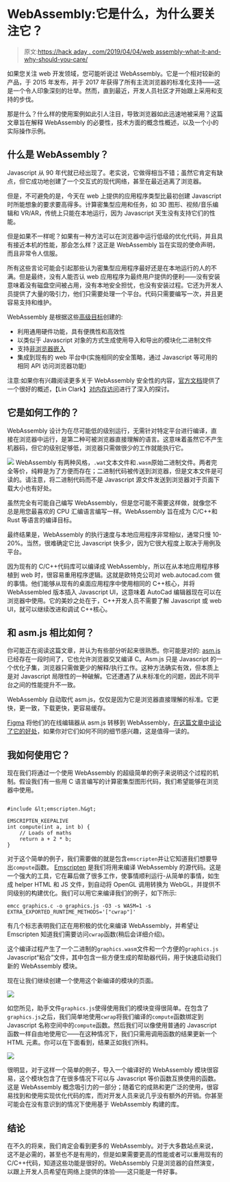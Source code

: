 # WebAssembly:它是什么，为什么要关注它？

> 原文:[https://hack aday . com/2019/04/04/web assembly-what-it-and-why-should-you-care/](https://hackaday.com/2019/04/04/webassembly-what-is-it-and-why-should-you-care/)

如果您关注 web 开发领域，您可能听说过 WebAssembly。它是一个相对较新的产品，于 2015 年发布，并于 2017 年获得了所有主流浏览器的标准化支持——这是一个令人印象深刻的壮举。然而，直到最近，开发人员社区才开始跟上采用和支持的步伐。

那是什么？什么样的使用案例如此引人注目，导致浏览器如此迅速地被采用？这篇文章旨在解释 WebAssembly 的必要性，技术方面的概念性概述，以及一个小的实际操作示例。

## 什么是 WebAssembly？

Javascript 从 90 年代就已经出现了。老实说，它做得相当不错；虽然它肯定有缺点，但它成功地创建了一个交互式的现代网络，甚至在最近逃离了浏览器。

但是，不可避免的是，今天在 web 上提供的应用程序类型比最初创建 Javascript 时所能想象的要求要高得多。计算密集型应用和任务，如 3D 图形、视频/音乐编辑和 VR/AR，传统上只能在本地运行，因为 Javascript 天生没有支持它们的性能。

但是如果不一样呢？如果有一种方法可以在浏览器中运行低级的优化代码，并且具有接近本机的性能，那会怎么样？这正是 WebAssembly 旨在实现的使命声明，而且非常令人信服。

所有这些言论可能会引起那些认为密集型应用程序最好还是在本地运行的人的不满。但是最终，没有人能否认 web 应用程序为最终用户提供的便利——没有安装意味着没有磁盘空间被占用，没有本地安全担忧，也没有安装过程。它还为开发人员提供了大量的吸引力，他们只需要处理一个平台。代码只需要编写一次，并且更容易支持和维护。

WebAssembly 是根据这些[高级目标](https://webassembly.org/docs/high-level-goals/)创建的:

*   利用通用硬件功能，具有便携性和高效性
*   以类似于 Javascript 对象的方式生成使用导入和导出的模块化二进制文件
*   支持[非浏览器嵌入](https://webassembly.org/docs/non-web/)
*   集成到现有的 web 平台中(实施相同的安全策略，通过 Javascript 等可用的相同 API 访问浏览器功能)

注意:如果你有兴趣阅读更多关于 WebAssembly 安全性的内容，[官方文档](https://webassembly.org/docs/security/)提供了一个很好的概述，【Lin Clark】[对内存访问](https://hacks.mozilla.org/2017/07/memory-in-webassembly-and-why-its-safer-than-you-think/)进行了深入的探讨。

## 它是如何工作的？

WebAssembly 设计为在尽可能低的级别运行，无需针对特定平台进行编译，直接在浏览器中运行，是第二种可被浏览器直接理解的语言。这意味着虽然它不产生机器码，但它的级别足够低，浏览器只需做很少的工作就能执行它。

![](../Images/df8e72c2708839bce450ce7cdbcb024c.png) WebAssembly 有两种风格，`.wat`文本文件和`.wasm`原始二进制文件。两者完全等价，纯粹是为了方便而存在；二进制代码被传送到浏览器，但是文本文件是可读的。请注意，将二进制代码而不是 Javascript 源文件发送到浏览器对于页面下载大小也有好处。

虽然完全有可能自己编写 WebAssembly，但是您可能不需要这样做，就像您不总是用您最喜欢的 CPU 汇编语言编写一样。WebAssembly 旨在成为 C/C++和 Rust 等语言的编译目标。

最终结果是，WebAssembly 的执行速度与本地应用程序非常相似，通常只慢 10-20%。当然，很难确定它比 Javascript 快多少，因为它很大程度上取决于用例及平台。

因为现有的 C/C++代码库可以编译成 WebAssembly，所以在从本地应用程序移植到 web 时，很容易重用程序逻辑。这就是欧特克公司对 web.autocad.com 做的事情。他们能够从现有的桌面应用程序中使用相同的 C++核心，并将 WebAssembled 版本插入 Javascript UI，这意味着 AutoCad 编辑器现在可以在浏览器中使用。它的美妙之处在于，C++开发人员不需要了解 Javascript 或 web UI，就可以继续改进和调试 C++核心。

## 和 asm.js 相比如何？

你可能正在阅读这篇文章，并认为有些部分听起来很熟悉。你可能是对的: [asm.js](http://asmjs.org/) 已经存在一段时间了，它也允许浏览器交叉编译 C。Asm.js 只是 Javascript 的一个优化子集，浏览器只需做更少的解释/执行工作。这种方法确实有效，但本质上是对 Javascript 局限性的一种破解。它还遭遇了从未标准化的问题，因此不同平台之间的性能提升不一致。

WebAssembly 自动取代 asm.js，仅仅是因为它是浏览器直接理解的标准。它更快，更一致，下载更快，更容易缓存。

[Figma](https://www.figma.com/) 将他们的在线编辑器从 asm.js 转移到 WebAssembly，[在这篇文章中谈论了它的好处](https://www.figma.com/blog/webassembly-cut-figmas-load-time-by-3x/)，如果你对它们如何不同的细节感兴趣，这是值得一读的。

## 我如何使用它？

现在我们将通过一个使用 WebAssembly 的超级简单的例子来说明这个过程的机制。假设我们有一些用 C 语言编写的计算密集型图形代码，我们希望能够在浏览器中使用。

```

#include &lt;emscripten.h&gt;

EMSCRIPTEN_KEEPALIVE
int compute(int a, int b) {
    // Loads of maths
	return a + 2 * b;
}

```

对于这个简单的例子，我们需要做的就是包含`emscripten`并让它知道我们想要导出`compute`函数。 [Emscripten](https://emscripten.org/) 是我们将用来编译 WebAssembly 的源代码。这是一个强大的工具，它在幕后做了很多工作，使事情顺利运行-从简单的事情，如生成 helper HTML 和 JS 文件，到自动将 OpenGL 调用转换为 WebGL，并提供不同级别的构建优化。我们可以用它来编译我们的例子，如下所示:

```
emcc graphics.c -o graphics.js -O3 -s WASM=1 -s EXTRA_EXPORTED_RUNTIME_METHODS='["cwrap"]' 

```

有几个标志表明我们正在用积极的优化来编译 WebAssembly，并希望让 Emscripten 知道我们需要访问`cwrap`函数(稍后会详细介绍)。

这个编译过程产生了一个二进制的`graphics.wasm`文件和一个方便的`graphics.js` Javascript“粘合”文件，其中包含一些方便生成的帮助器代码，用于快速启动我们新的 WebAssembly 模块。

现在让我们继续创建一个使用这个新编译的模块的页面。

![](../Images/6a6c3afd5d1345b899666880ead332aa.png)

如您所见，助手文件`graphics.js`使得使用我们的模块变得很简单。在包含了`graphics.js`之后，我们简单地使用`cwrap`将我们编译的`compute`函数绑定到 Javascript 名称空间中的`compute`函数。然后我们可以像使用普通的 Javascript 函数一样自由地使用它——在这种情况下，我们只需用调用函数的结果更新一个 HTML 元素。你可以在下面看到，结果正如我们所料。

![](../Images/22b5bf5c7994f53382feeadf13217e04.png)

很明显，对于这样一个简单的例子，导入一个编译好的 WebAssembly 模块很容易，这个模块包含了在很多情况下可以与 Javascript 等价函数互换使用的函数。这是 WebAssembly 概念吸引力的一部分；随着它的成熟和更广泛的使用，很容易找到和使用实现优化代码的库，而对开发人员来说几乎没有额外的开销。你甚至可能会在没有意识到的情况下使用基于 WebAssembly 构建的库。

## 结论

在不久的将来，我们肯定会看到更多的 WebAssembly。对于大多数站点来说，这不是必需的，甚至也不是有用的，但是如果需要更高的性能或者可以重用现有的 C/C++代码，知道这些功能是很好的。WebAssembly 只是浏览器的自然演变，以跟上开发人员希望在网络上提供的体验——这只能是一件好事。